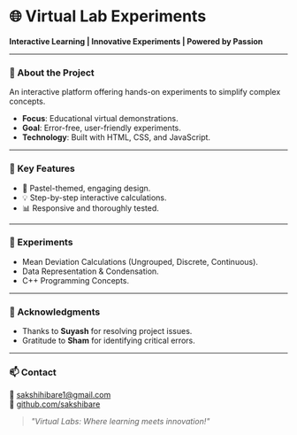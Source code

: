  # 🌐 Virtual Lab Experiments  
**Interactive Learning | Innovative Experiments | Powered by Passion**

---

### 📖 About the Project  
An interactive platform offering hands-on experiments to simplify complex concepts.  

- **Focus**: Educational virtual demonstrations.  
- **Goal**: Error-free, user-friendly experiments.  
- **Technology**: Built with HTML, CSS, and JavaScript.

---

### 🔬 Key Features  
- 🎨 Pastel-themed, engaging design.  
- 💡 Step-by-step interactive calculations.  
- 📊 Responsive and thoroughly tested.

---

### 🚀 Experiments  
- Mean Deviation Calculations (Ungrouped, Discrete, Continuous).  
- Data Representation & Condensation.  
- C++ Programming Concepts.

---

### 🌟 Acknowledgments  
- Thanks to **Suyash** for resolving project issues.  
- Gratitude to **Sham** for identifying critical errors.

---

### 📫 Contact  
💌 [sakshihibare1@gmail.com](mailto:sakshihibare1@gmail.com)  
🌟 [github.com/sakshibare](https://github.com/sakshibare)  

> *"Virtual Labs: Where learning meets innovation!"*

 
